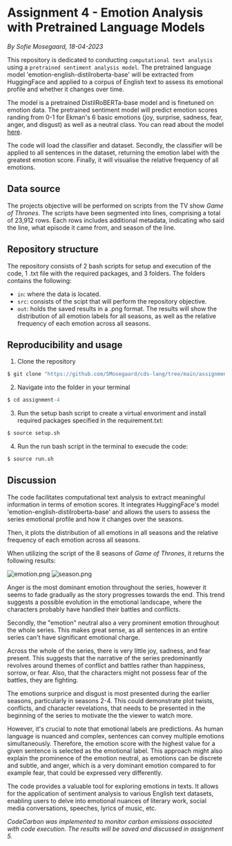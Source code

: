 # Assignment 4 - Emotion Analysis with Pretrained Language Models
*By Sofie Mosegaard, 18-04-2023*

This repository is dedicated to conducting ```computational text analysis``` using a ```pretrained sentiment analysis model```. The pretrained language model 'emotion-english-distilroberta-base' will be extracted from HuggingFace and applied to a corpus of English text to assess its emotional profile and whether it changes over time. 

The model is a pretrained DistilRoBERTa-base model and is finetuned on emotion data. The pretrained sentiment model will predict emotion scores randing from 0-1 for Ekman's 6 basic emotions (joy, surprise, sadness, fear, anger, and disgust) as well as a neutral class. 
You can read about the model [here](https://huggingface.co/j-hartmann/emotion-english-distilroberta-base).

The code will load the classifier and dataset. Secondly, the classifier will be applied to all sentences in the dataset, returning the emotion label with the greatest emotion score. Finally, it will visualise the relative frequency of all emotions.

## Data source

The projects objective will be performed on scripts from the TV show *Game of Thrones*. The scripts have been segmented into lines, comprising a total of 23,912 rows. Each rows includes additional metadata, indicating who said the line, what episode it came from, and season of the line.

## Repository structure

The repository consists of 2 bash scripts for setup and execution of the code, 1 .txt file with the required packages, and 3 folders. The folders contains the following:

-   ```in```: where the data is located.
-   ```src```: consists of the scipt that will perform the repository  objective.
-   ```out```: holds the saved results in a .png format. The results will show the distribution of all emotion labels for all seasons, as well as the relative frequency of each emotion across all seasons.

## Reproducibility and usage

1.  Clone the repository
```python
$ git clone "https://github.com/SMosegaard/cds-lang/tree/main/assignments/assignment-4"
```
2.  Navigate into the folder in your terminal
```python
$ cd assignment-4
```
3.  Run the setup bash script to create a virtual envoriment and install required packages specified in the requirement.txt:
```python
$ source setup.sh
```
4.  Run the run bash script in the terminal to execude the code:
```python
$ source run.sh
```

## Discussion

The code facilitates computational text analysis to extract meaningful information in terms of emotion scores. It integrates HuggingFace's model 'emotion-english-distilroberta-base' and allows the users to assess the series emotional profile and how it changes over the seasons.

Then, it plots the distribution of all emotions in all seasons and the relative frequency of each emotion across all seasons.

When utilizing the script of the 8 seasons of *Game of Thrones*, it returns the following results:

![emotion.png](https://github.com/SMosegaard/cds-lang/tree/main/assignments/assignment-4/out/emotion.png?raw=true)
![season.png](https://github.com/SMosegaard/cds-lang/tree/main/assignments/assignment-4/out/season.png?raw=true)

Anger is the most dominant emotion throughout the series, however it seems to fade gradually as the story progresses towards the end. This trend suggests a possible evolution in the emotional landscape, where the characters probably have handled their battles and conflicts.

Secondly, the "emotion" neutral also a very prominent emotion throughout the whole series. This makes great sense, as all sentences in an entire series can't have significant emotional charge.

Across the whole of the series, there is very little joy, sadness, and fear present. This suggests that the narrative of the series predominantly revolves around themes of conflict and battles rather than happiness, sorrow, or fear. Also, that the characters might not possess fear of the battles, they are fighting.

The emotions surprice and disgust is most presented during the earlier seasons, particularly in seasons 2-4. This could demonstrate plot twists, conflicts, and character revelations, that needs to be presented in the beginning of the series to motivate the the viewer to watch more.

However, it's crucial to note that emotional labels are predictions. As human language is nuanced and complex, sentences can convey multiple emotions simultaneously. Therefore, the emotion score with the highest value for a given sentence is selected as the emotional label. This approach might also explain the prominence of the emotion neutral, as emotions can be discrete and subtle, and anger, which is a very dominant emotion compared to for example fear, that could be expressed very differently.

The code provides a valuable tool for exploring emotions in texts. It allows for the application of sentiment analysis to various English text datasets, enabling users to delve into emotional nuances of literary work, social media conversations, speeches, lyrics of music, etc.


*CodeCarbon was implemented to monitor carbon emissions associated with code execution. The results will be saved and discussed in assignment 5.*